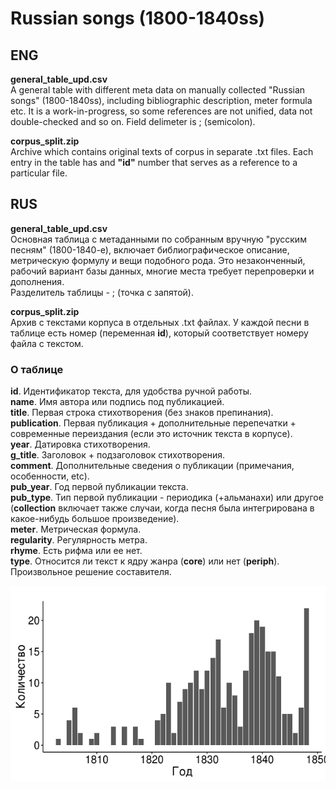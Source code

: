 # Russian songs (1800-1840ss)
## ENG

**general_table_upd.csv**  
A general table with different meta data on manually collected "Russian songs" (1800-1840ss), including bibliographic description, meter formula etc. It is a work-in-progress, so some references are not unified, data not double-checked and so on.
Field delimeter is ; (semicolon).
  
**corpus_split.zip**  
Archive which contains original texts of corpus in separate .txt files. Each entry in the table has and **"id"** number that serves as a reference to a particular file.  
  
 
## RUS  
  
**general_table_upd.csv**  
Основная таблица с метаданными по собранным вручную "русским песням" (1800-1840-е), включает библиографическое описание, метрическую формулу и вещи подобного рода. Это незаконченный, рабочий вариант базы данных, многие места требует перепроверки и дополнения.  
Разделитель таблицы - ; (точка с запятой).
  
**corpus_split.zip**  
Архив с текстами корпуса в отдельных .txt файлах. У каждой песни в таблице есть номер (переменная **id**), который соответствует номеру файла с текстом.  

### О таблице  
  
**id**. Идентификатор текста, для удобства ручной работы.  
**name**. Имя автора или подпись под публикацией.  
**title**. Первая строка стихотворения (без знаков препинания).  
**publication**. Первая публикация + дополнительные перепечатки + современные переиздания (если это источник текста в корпусе).  
**year**. Датировка стихотворения.  
**g_title**. Заголовок + подзаголовок стихотворения.  
**comment**. Дополнительные сведения о публикации (примечания, особенности, etc).  
**pub_year**. Год первой публикации текста.  
**pub_type**. Тип первой публикации - периодика (+альманахи) или другое (**collection** включает также случаи, когда песня была интегрирована в какое-нибудь большое произведение).  
**meter**. Метрическая формула.  
**regularity**. Регулярность метра.  
**rhyme**. Есть рифма или ее нет.  
**type**. Относится ли текст к ядру жанра (**core**) или нет (**periph**). Произвольное решение составителя.  
  
![alt text](/RP_1800_1840_bin.png?raw=true "code for this plot -> publication_in_time_plot.R")
